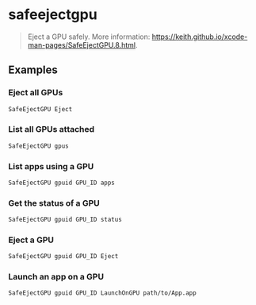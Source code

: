 # safeejectgpu

> Eject a GPU safely. More information: <https://keith.github.io/xcode-man-pages/SafeEjectGPU.8.html>.

## Examples

### Eject all GPUs

```bash
SafeEjectGPU Eject
```

### List all GPUs attached

```bash
SafeEjectGPU gpus
```

### List apps using a GPU

```bash
SafeEjectGPU gpuid GPU_ID apps
```

### Get the status of a GPU

```bash
SafeEjectGPU gpuid GPU_ID status
```

### Eject a GPU

```bash
SafeEjectGPU gpuid GPU_ID Eject
```

### Launch an app on a GPU

```bash
SafeEjectGPU gpuid GPU_ID LaunchOnGPU path/to/App.app
```
